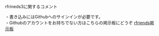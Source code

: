 rfrineds3に関するコメント  
  
・書き込みにはGithubへのサインインが必要です。    
・Githubのアカウントをお持ちでない方はこちらの掲示板にどうぞ [rfriends掲示板](http://www.rf3.shop/wforum/wforum.cgi)  
  
<script src="https://utteranc.es/client.js"
        repo="rfriends/rfriends"
        issue-term="pathname"
        theme="github-light"
        crossorigin="anonymous"
        async>
</script>

　
